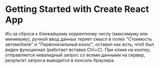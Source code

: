 # Getting Started with Create React App

Из-за сброса к ближайшему корректному числу (максимуму или минимуму), 
ручной ввод данных теряет смысл в полях "Стоимость автомобиля" и "Первоначальный взнос", 
оставил как есть, чтоб был виден функционал (работает вставка Ctrl+C). 
При клике на кнопку, отправляется невалидный запрос со всеми данными на сервер, результат запроса выводится в консоль браузера.